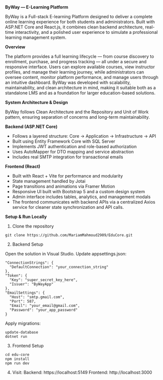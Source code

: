 **ByWay — E-Learning Platform**

ByWay is a Full-stack E-learning Platform designed to deliver a complete online learning experience for both students and administrators. Built with ASP.NET Core and React.js, it combines clean backend architecture, real-time interactivity, and a polished user experience to simulate a professional learning management system.

**Overview**

The platform provides a full learning lifecycle — from course discovery to enrollment, purchase, and progress tracking — all under a secure and responsive interface.
Users can explore available courses, view instructor profiles, and manage their learning journey, while administrators can oversee content, monitor platform performance, and manage users through an intuitive dashboard.
ByWay was developed with scalability, maintainability, and clean architecture in mind, making it suitable both as a standalone LMS and as a foundation for larger education-based solutions.

**System Architecture & Design**

ByWay follows Clean Architecture and the Repository and Unit of Work pattern, ensuring separation of concerns and long-term maintainability.

**Backend (ASP.NET Core)**

- Follows a layered structure: Core → Application → Infrastructure → API
- Built using Entity Framework Core with SQL Server
- Implements JWT authentication and role-based authorization
- Uses AutoMapper for DTO mapping and service abstraction
- Includes real SMTP integration for transactional emails

**Frontend (React)**

- Built with React + Vite for performance and modularity
- State management handled by Jotai
- Page transitions and animations via Framer Motion
- Responsive UI built with Bootstrap 5 and a custom design system
- Admin interface includes tables, analytics, and management modals
- The frontend communicates with backend APIs via a centralized Axios service for cleaner state synchronization and API calls.

**Setup & Run Locally**

1. Clone the repository

```git clone https://github.com/MariamMahmoud2909/EduCore.git```

2. Backend Setup

  Open the solution in Visual Studio.
  Update appsettings.json:
```
"ConnectionStrings": {
  "DefaultConnection": "your_connection_string"
},
"Token": {
  "Key": "super_secret_key_here",
  "Issuer": "ByWayApp"
},
"EmailSettings": {
  "Host": "smtp.gmail.com",
  "Port": 587,
  "Email": "your_email@gmail.com",
  "Password": "your_app_password"
}
```

  Apply migrations:

```
update-database
dotnet run
```

3. Frontend Setup
```
cd edu-core
npm install
npm run dev
```

4. Visit:
  Backend: https://localhost:5149
  Frontend: http://localhost:3000

